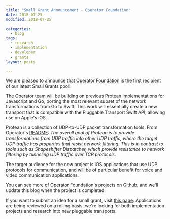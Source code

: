 ```yaml
---
title: "Small Grant Announcement - Operator Foundation"
date: 2018-07-25
modified: 2018-07-25

categories:
  - blog
tags:
  - research
  - implementation
  - developer
  - grants
layout: posts

---
```

We are pleased to announce that [Operator Foundation](https://operatorfoundation.org) is the first recipient of our latest Small Grants pool!

The Operator team will be building on previous Protean implementations for Javascript and Go, porting the most relevant subset of the network transformations from Go to Swift. This work will essentially create a new transport that is compatible with the Pluggable Transport Swift API, allowing use on Apple's iOS.

Protean is a collection of UDP-to-UDP packet transformation tools. From Operator's [README](https://github.com/OperatorFoundation/protean/blob/master/README.md): *The overall goal of Protean is to provide transformations from UDP traffic into other UDP traffic, where the target UDP traffic has properties that resist network filtering. This is in contrast to tools such as Shapeshifter Dispatcher, which provide resistance to network filtering by tunneling UDP traffic over TCP protocols.*

The target audience for the new project is iOS applications that use UDP protocols for communication, and will be of particular benefit for voice and video communication applications.

You can see more of Operator Foundation's projects on [Github](https://www.github.com/OperatorFoundation), and we'll update this blog when the project is completed.

If you want to submit an idea for a small grant, visit [this page](https://www.surveymonkey.com/r/pluggabletransports). Applications are being reviewed on a rolling basis, we're looking for both implementation projects and research into new pluggable transports.